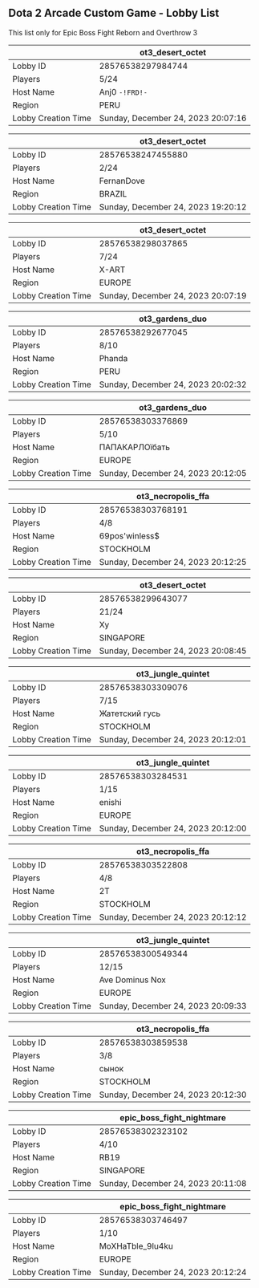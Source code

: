 ## Dota 2 Arcade Custom Game - Lobby List

This list only for Epic Boss Fight Reborn and Overthrow 3

|  | ot3_desert_octet |
| ------ | ------ |
| Lobby ID | 28576538297984744 |
| Players | 5/24 |
| Host Name | Anj0 `-!FRD!-` |
| Region | PERU |
| Lobby Creation Time | Sunday, December 24, 2023 20:07:16 |


|  | ot3_desert_octet |
| ------ | ------ |
| Lobby ID | 28576538247455880 |
| Players | 2/24 |
| Host Name | FernanDove |
| Region | BRAZIL |
| Lobby Creation Time | Sunday, December 24, 2023 19:20:12 |


|  | ot3_desert_octet |
| ------ | ------ |
| Lobby ID | 28576538298037865 |
| Players | 7/24 |
| Host Name | X-ART |
| Region | EUROPE |
| Lobby Creation Time | Sunday, December 24, 2023 20:07:19 |


|  | ot3_gardens_duo |
| ------ | ------ |
| Lobby ID | 28576538292677045 |
| Players | 8/10 |
| Host Name | Phanda |
| Region | PERU |
| Lobby Creation Time | Sunday, December 24, 2023 20:02:32 |


|  | ot3_gardens_duo |
| ------ | ------ |
| Lobby ID | 28576538303376869 |
| Players | 5/10 |
| Host Name | ПАПАКАРЛОїбать |
| Region | EUROPE |
| Lobby Creation Time | Sunday, December 24, 2023 20:12:05 |


|  | ot3_necropolis_ffa |
| ------ | ------ |
| Lobby ID | 28576538303768191 |
| Players | 4/8 |
| Host Name | 69pos'winless$ |
| Region | STOCKHOLM |
| Lobby Creation Time | Sunday, December 24, 2023 20:12:25 |


|  | ot3_desert_octet |
| ------ | ------ |
| Lobby ID | 28576538299643077 |
| Players | 21/24 |
| Host Name | Xy |
| Region | SINGAPORE |
| Lobby Creation Time | Sunday, December 24, 2023 20:08:45 |


|  | ot3_jungle_quintet |
| ------ | ------ |
| Lobby ID | 28576538303309076 |
| Players | 7/15 |
| Host Name | Жатетский гусь |
| Region | STOCKHOLM |
| Lobby Creation Time | Sunday, December 24, 2023 20:12:01 |


|  | ot3_jungle_quintet |
| ------ | ------ |
| Lobby ID | 28576538303284531 |
| Players | 1/15 |
| Host Name | enishi |
| Region | EUROPE |
| Lobby Creation Time | Sunday, December 24, 2023 20:12:00 |


|  | ot3_necropolis_ffa |
| ------ | ------ |
| Lobby ID | 28576538303522808 |
| Players | 4/8 |
| Host Name | 2T |
| Region | STOCKHOLM |
| Lobby Creation Time | Sunday, December 24, 2023 20:12:12 |


|  | ot3_jungle_quintet |
| ------ | ------ |
| Lobby ID | 28576538300549344 |
| Players | 12/15 |
| Host Name | Ave Dominus Nox |
| Region | EUROPE |
| Lobby Creation Time | Sunday, December 24, 2023 20:09:33 |


|  | ot3_necropolis_ffa |
| ------ | ------ |
| Lobby ID | 28576538303859538 |
| Players | 3/8 |
| Host Name | сынок |
| Region | STOCKHOLM |
| Lobby Creation Time | Sunday, December 24, 2023 20:12:30 |


|  | epic_boss_fight_nightmare |
| ------ | ------ |
| Lobby ID | 28576538302323102 |
| Players | 4/10 |
| Host Name | RB19 |
| Region | SINGAPORE |
| Lobby Creation Time | Sunday, December 24, 2023 20:11:08 |


|  | epic_boss_fight_nightmare |
| ------ | ------ |
| Lobby ID | 28576538303746497 |
| Players | 1/10 |
| Host Name | MoXHaTble_9lu4ku |
| Region | EUROPE |
| Lobby Creation Time | Sunday, December 24, 2023 20:12:24 |


